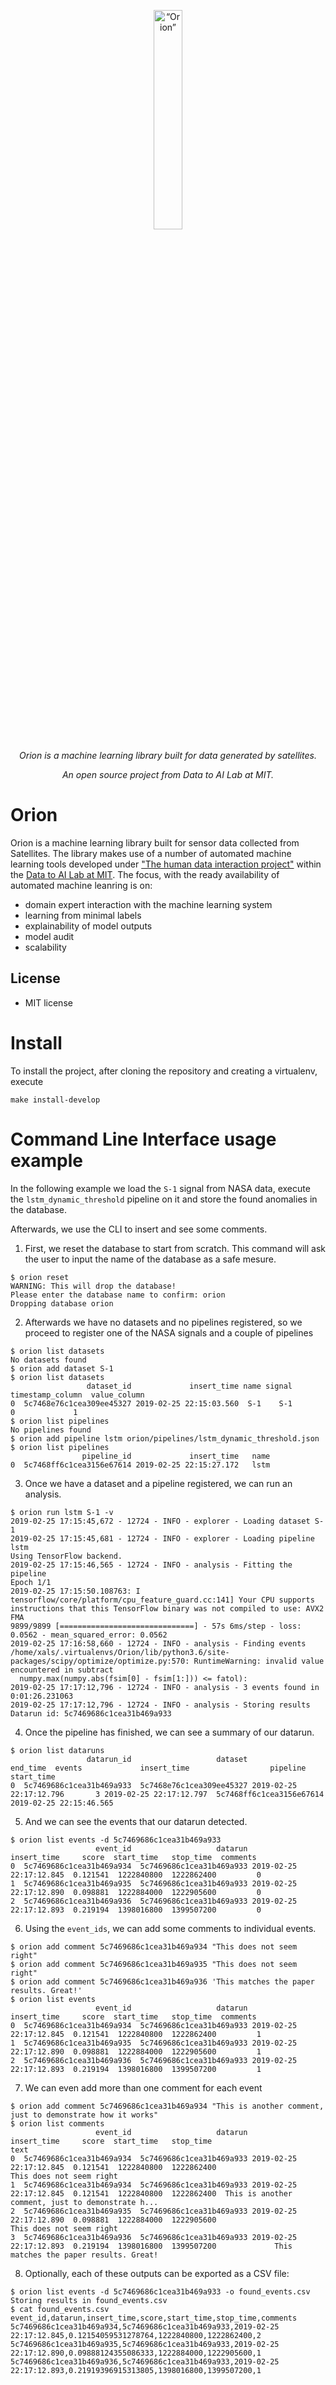 <p align="center">
<img width=30% src="https://dai.lids.mit.edu/wp-content/uploads/2018/08/orion.png" alt=“Orion” />
</p>

<p align="center">
<i>Orion is a machine learning library built for data generated by satellites.</I>
</p>

<p align="center">
<i>An open source project from Data to AI Lab at MIT.</I>
</p>

# Orion
Orion is a machine learning library built for sensor data collected from Satellites. The library makes use of a number of automated machine learning tools developed under ["The human data interaction project"](https://github.com/HDI-Project)  within the [Data to AI Lab at MIT](https://dai.lids.mit.edu/). The focus, with the ready availability of automated machine leanring is on:

* domain expert interaction with the machine learning system
* learning from minimal labels
* explainability of model outputs
* model audit
* scalability

## License
- MIT license


# Install

To install the project, after cloning the repository and creating a virtualenv, execute

```
make install-develop
```

# Command Line Interface usage example

In the following example we load the `S-1` signal from NASA data,
execute the `lstm_dynamic_threshold` pipeline on it and store the
found anomalies in the database.

Afterwards, we use the CLI to insert and see some comments.

1. First, we reset the database to start from scratch.
   This command will ask the user to input the name of the database
   as a safe mesure.

```
$ orion reset
WARNING: This will drop the database!
Please enter the database name to confirm: orion
Dropping database orion
```

2. Afterwards we have no datasets and no pipelines registered, so we proceed to register
   one of the NASA signals and a couple of pipelines

```
$ orion list datasets
No datasets found
$ orion add dataset S-1
$ orion list datasets
                 dataset_id             insert_time name signal  timestamp_column  value_column
0  5c7468e76c1cea309ee45327 2019-02-25 22:15:03.560  S-1    S-1                 0             1
$ orion list pipelines
No pipelines found
$ orion add pipeline lstm orion/pipelines/lstm_dynamic_threshold.json
$ orion list pipelines
                pipeline_id             insert_time   name
0  5c7468ff6c1cea3156e67614 2019-02-25 22:15:27.172   lstm
```

3. Once we have a dataset and a pipeline registered, we can run an analysis.

```
$ orion run lstm S-1 -v
2019-02-25 17:15:45,672 - 12724 - INFO - explorer - Loading dataset S-1
2019-02-25 17:15:45,681 - 12724 - INFO - explorer - Loading pipeline lstm
Using TensorFlow backend.
2019-02-25 17:15:46,565 - 12724 - INFO - analysis - Fitting the pipeline
Epoch 1/1
2019-02-25 17:15:50.108763: I tensorflow/core/platform/cpu_feature_guard.cc:141] Your CPU supports instructions that this TensorFlow binary was not compiled to use: AVX2 FMA
9899/9899 [==============================] - 57s 6ms/step - loss: 0.0562 - mean_squared_error: 0.0562
2019-02-25 17:16:58,660 - 12724 - INFO - analysis - Finding events
/home/xals/.virtualenvs/Orion/lib/python3.6/site-packages/scipy/optimize/optimize.py:570: RuntimeWarning: invalid value encountered in subtract
  numpy.max(numpy.abs(fsim[0] - fsim[1:])) <= fatol):
2019-02-25 17:17:12,796 - 12724 - INFO - analysis - 3 events found in 0:01:26.231063
2019-02-25 17:17:12,796 - 12724 - INFO - analysis - Storing results
Datarun id: 5c7469686c1cea31b469a933
```

4. Once the pipeline has finished, we can see a summary of our datarun.

```
$ orion list dataruns
                 datarun_id                   dataset                end_time  events             insert_time                  pipeline              start_time
0  5c7469686c1cea31b469a933  5c7468e76c1cea309ee45327 2019-02-25 22:17:12.796       3 2019-02-25 22:17:12.797  5c7468ff6c1cea3156e67614 2019-02-25 22:15:46.565
```

5. And we can see the events that our datarun detected.

```
$ orion list events -d 5c7469686c1cea31b469a933
                   event_id                   datarun             insert_time     score  start_time   stop_time  comments
0  5c7469686c1cea31b469a934  5c7469686c1cea31b469a933 2019-02-25 22:17:12.845  0.121541  1222840800  1222862400         0
1  5c7469686c1cea31b469a935  5c7469686c1cea31b469a933 2019-02-25 22:17:12.890  0.098881  1222884000  1222905600         0
2  5c7469686c1cea31b469a936  5c7469686c1cea31b469a933 2019-02-25 22:17:12.893  0.219194  1398016800  1399507200         0
```

6. Using the `event_ids`, we can add some comments to individual events.

```
$ orion add comment 5c7469686c1cea31b469a934 "This does not seem right"
$ orion add comment 5c7469686c1cea31b469a935 "This does not seem right"
$ orion add comment 5c7469686c1cea31b469a936 'This matches the paper results. Great!'
$ orion list events
                   event_id                   datarun             insert_time     score  start_time   stop_time  comments
0  5c7469686c1cea31b469a934  5c7469686c1cea31b469a933 2019-02-25 22:17:12.845  0.121541  1222840800  1222862400         1
1  5c7469686c1cea31b469a935  5c7469686c1cea31b469a933 2019-02-25 22:17:12.890  0.098881  1222884000  1222905600         1
2  5c7469686c1cea31b469a936  5c7469686c1cea31b469a933 2019-02-25 22:17:12.893  0.219194  1398016800  1399507200         1
```

7. We can even add more than one comment for each event

```
$ orion add comment 5c7469686c1cea31b469a934 "This is another comment, just to demonstrate how it works"
$ orion list comments
                   event_id                   datarun             insert_time     score  start_time   stop_time                                               text
0  5c7469686c1cea31b469a934  5c7469686c1cea31b469a933 2019-02-25 22:17:12.845  0.121541  1222840800  1222862400                           This does not seem right
1  5c7469686c1cea31b469a934  5c7469686c1cea31b469a933 2019-02-25 22:17:12.845  0.121541  1222840800  1222862400  This is another comment, just to demonstrate h...
2  5c7469686c1cea31b469a935  5c7469686c1cea31b469a933 2019-02-25 22:17:12.890  0.098881  1222884000  1222905600                           This does not seem right
3  5c7469686c1cea31b469a936  5c7469686c1cea31b469a933 2019-02-25 22:17:12.893  0.219194  1398016800  1399507200             This matches the paper results. Great!
```

8. Optionally, each of these outputs can be exported as a CSV file:

```
$ orion list events -d 5c7469686c1cea31b469a933 -o found_events.csv
Storing results in found_events.csv
$ cat found_events.csv
event_id,datarun,insert_time,score,start_time,stop_time,comments
5c7469686c1cea31b469a934,5c7469686c1cea31b469a933,2019-02-25 22:17:12.845,0.12154059531278764,1222840800,1222862400,2
5c7469686c1cea31b469a935,5c7469686c1cea31b469a933,2019-02-25 22:17:12.890,0.09888124355086333,1222884000,1222905600,1
5c7469686c1cea31b469a936,5c7469686c1cea31b469a933,2019-02-25 22:17:12.893,0.21919396915313805,1398016800,1399507200,1
```
